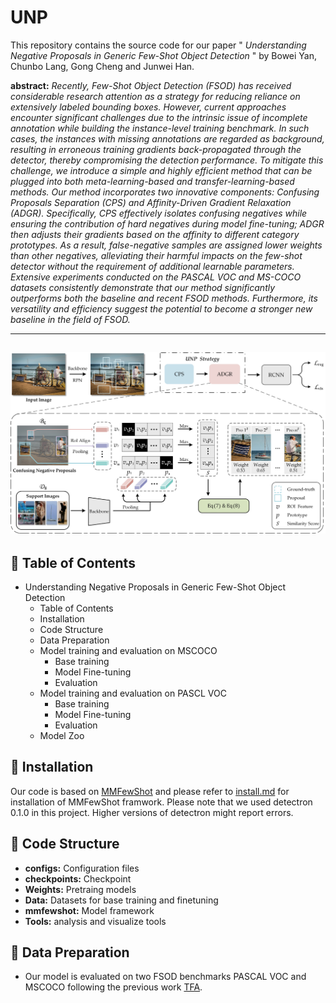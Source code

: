 # UNP
This repository contains the source code for our paper " *Understanding Negative Proposals in Generic Few-Shot Object Detection* " by Bowei Yan, Chunbo Lang, Gong Cheng and Junwei Han.

**abstract:** *Recently, Few-Shot Object Detection (FSOD) has received considerable research attention as a strategy for reducing reliance on extensively labeled bounding boxes. However, current approaches encounter significant challenges due to the intrinsic issue of incomplete annotation while building the instance-level training benchmark. In such cases, the instances with missing annotations are regarded as background, resulting in erroneous training gradients back-propagated through the detector, thereby compromising the detection performance. To mitigate this challenge, we introduce a simple and highly efficient method that can be plugged into both meta-learning-based and transfer-learning-based methods. Our method incorporates two innovative components: Confusing Proposals Separation (CPS) and Affinity-Driven Gradient Relaxation (ADGR). Specifically, CPS effectively isolates confusing negatives while ensuring the contribution of hard negatives during model fine-tuning; ADGR then adjusts their gradients based on the affinity to different category prototypes. As a result, false-negative samples are assigned lower weights than other negatives, alleviating their harmful impacts on the few-shot detector without the requirement of additional learnable parameters. Extensive experiments conducted on the PASCAL VOC and MS-COCO datasets consistently demonstrate that our method significantly outperforms both the baseline and recent FSOD methods. Furthermore, its versatility and efficiency suggest the potential to become a stronger new baseline in the field of FSOD.*

---
![Image text](https://github.com/Ybowei/UNP/blob/main/picture/method.jpg)
---


## 📑 Table of Contents

* Understanding Negative Proposals in Generic Few-Shot Object Detection
  * Table of Contents
  * Installation
  * Code Structure
  * Data Preparation
  * Model training and evaluation on MSCOCO
    * Base training
    * Model Fine-tuning
    * Evaluation
  * Model training and evaluation on PASCL VOC
    * Base training
    * Model Fine-tuning
    * Evaluation
  * Model Zoo


## 🧩 Installation

Our code is based on [MMFewShot](https://github.com/open-mmlab/mmfewshot/tree/main) and please refer to [install.md](https://github.com/open-mmlab/mmfewshot/blob/main/docs/en/install.md) for installation of MMFewShot framwork. 
Please note that we used detectron 0.1.0 in this project. Higher versions of detectron might report errors.


## 🏰 Code Structure

* **configs:** Configuration files
* **checkpoints:** Checkpoint
* **Weights:** Pretraing models
* **Data:** Datasets for base training and finetuning
* **mmfewshot:** Model framework
* **Tools:** analysis and visualize tools

## 💾 Data Preparation

* Our model is evaluated on two FSOD benchmarks PASCAL VOC and MSCOCO following the previous work [TFA](https://github.com/ucbdrive/few-shot-object-detection).

